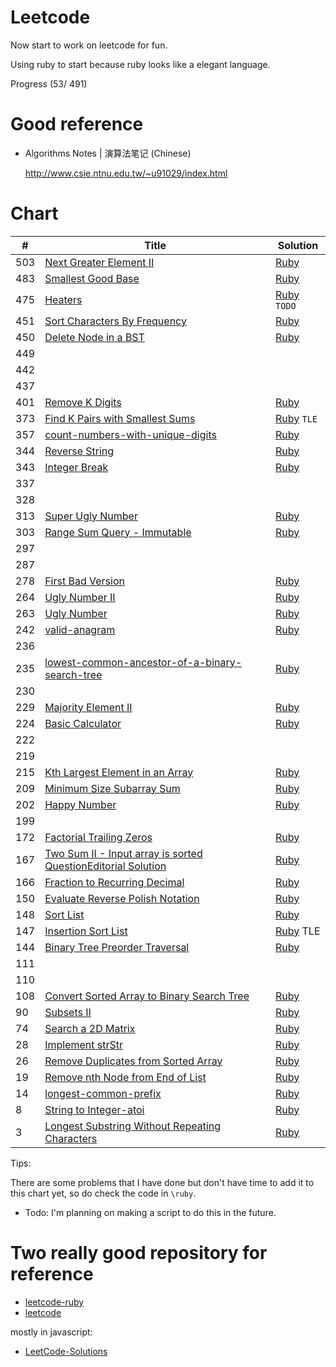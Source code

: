 # Leetcode

Now start to work on leetcode for fun.

Using ruby to start because ruby looks like a elegant language.

Progress (53/ 491)

# Good reference

- Algorithms Notes | 演算法笔记 (Chinese)

  http://www.csie.ntnu.edu.tw/~u91029/index.html

# Chart

| # | Title | Solution |
|---|-------|----------|
| 503 | [Next Greater Element II](https://leetcode.com/problems/next-greater-element-ii/) | [Ruby](./ruby/Q503/Q503.rb) |
| 483 | [Smallest Good Base](https://leetcode.com/problems/smallest-good-base/) | [Ruby](./ruby/Q483/Q483.rb) |
| 475 | [Heaters](https://leetcode.com/problems/heaters/) | [Ruby](./ruby/Q475/Q475.rb) `TODO` |
| 451 | [Sort Characters By Frequency](https://leetcode.com/problems/sort-characters-by-frequency/) | [Ruby](./ruby/Q451/Q451.rb)
| 450 | [Delete Node in a BST](https://leetcode.com/problems/delete-node-in-a-bst/) | [Ruby](./ruby/Q450/Q450.rb) |
| 449 |
| 442 |
| 437 |
| 401 | [Remove K Digits](https://leetcode.com/problems/remove-k-digits/) | [Ruby](./ruby/Q401/Q401.rb) |
| 373 | [Find K Pairs with Smallest Sums](https://leetcode.com/problems/find-k-pairs-with-smallest-sums/?tab=Description) | [Ruby](./ruby/Q373/Q373.rb) `TLE`|
| 357 | [count-numbers-with-unique-digits](https://leetcode.com/problems/count-numbers-with-unique-digits/) | [Ruby](./ruby/Q357/Q357.rb) |
| 344 | [Reverse String](https://leetcode.com/problems/reverse-string/) | [Ruby](./ruby/Q344/Q344.rb) |
| 343 | [Integer Break](https://leetcode.com/problems/integer-break/) | [Ruby](./ruby/Q343/Q343.rb) |
| 337 |
| 328 |
| 313 | [Super Ugly Number](https://leetcode.com/problems/super-ugly-number/) | [Ruby](./ruby/Q313/Q313.rb) |
| 303 | [Range Sum Query - Immutable ](https://leetcode.com/problems/range-sum-query-immutable/) | [Ruby](./ruby/Q303/Q303.rb) |
| 297 |
| 287 |
| 278 | [First Bad Version](https://leetcode.com/problems/first-bad-version/) | [Ruby](./ruby/Q278/Q278.rb) |
| 264 | [Ugly Number II](https://leetcode.com/problems/ugly-number-ii/) | [Ruby](./ruby/Q264/Q264.rb) | 
| 263 | [Ugly Number](https://leetcode.com/problems/ugly-number/) | [Ruby](./ruby/Q263/Q263.rb) |
| 242 | [valid-anagram](https://leetcode.com/problems/valid-anagram/)| [Ruby](./ruby/Q242/Q242.rb) |
| 236 |
| 235 | [lowest-common-ancestor-of-a-binary-search-tree](https://leetcode.com/problems/lowest-common-ancestor-of-a-binary-search-tree/) | [Ruby](./ruby/Q235/Q235.rb) |
| 230 |
| 229 | [Majority Element II](https://leetcode.com/problems/majority-element-ii/) | [Ruby](./ruby/Q229/Q229.rb) |
| 224 | [Basic Calculator](https://leetcode.com/problems/basic-calculator/) | [Ruby](./ruby/Q224/Q224.rb) | 
| 222 |
| 219 |
| 215 | [Kth Largest Element in an Array](https://leetcode.com/problems/kth-largest-element-in-an-array) | [Ruby](./ruby/Q215/Q215.rb)
| 209 | [Minimum Size Subarray Sum](https://leetcode.com/problems/minimum-size-subarray-sum/) | [Ruby](./ruby/Q209/Q209.rb) |
| 202 | [Happy Number](https://leetcode.com/problems/happy-number/) | [Ruby](./ruby/Q202/Q202.rb) |
| 199 |
| 172 | [Factorial Trailing Zeros](https://leetcode.com/problems/factorial-trailing-zeroes/) | [Ruby](./ruby/Q172/Q172.rb) |
| 167 | [Two Sum II - Input array is sorted  QuestionEditorial Solution](https://leetcode.com/problems/two-sum-ii-input-array-is-sorted/) | [Ruby](./ruby/Q167/Q167.rb) |
| 166 | [Fraction to Recurring Decimal](https://leetcode.com/problems/fraction-to-recurring-decimal/) | [Ruby](./ruby/Q166/Q166.rb) |
| 150 | [Evaluate Reverse Polish Notation](https://leetcode.com/problems/evaluate-reverse-polish-notation/) | [Ruby](./ruby/Q150/Q150.rb) |
| 148 | [Sort List](https://leetcode.com/problems/sort-list/) | [Ruby](./ruby/Q148/Q148.rb) |
| 147 | [Insertion Sort List](https://leetcode.com/problems/insertion-sort-list/) | [Ruby](./ruby/Q147/Q147.rb) TLE |
| 144 | [Binary Tree Preorder Traversal](https://leetcode.com/problems/binary-tree-preorder-traversal/) | [Ruby](./ruby/Q144/Q144.rb)|
| 111 |
| 110 |
| 108 | [Convert Sorted Array to Binary Search Tree](https://leetcode.com/problems/convert-sorted-array-to-binary-search-tree/) | [Ruby](./ruby/Q108/Q108.rb) |
| 90  | [Subsets II](https://leetcode.com/problems/subsets-ii/) | [Ruby](./ruby/Q90/Q90.rb) |
| 74  | [Search a 2D Matrix](https://leetcode.com/problems/search-a-2d-matrix/) | [Ruby](./ruby/Q74/Q74.rb) |
| 28  | [Implement strStr](https://leetcode.com/problems/implement-strstr/) | [Ruby](./ruby/Q28/Q28.rb) |
| 26  | [Remove Duplicates from Sorted Array](https://leetcode.com/problems/remove-duplicates-from-sorted-array/) | [Ruby](./ruby/Q26/Q26.rb) |
| 19  | [Remove nth Node from End of List](https://leetcode.com/problems/remove-nth-node-from-end-of-list/) | [Ruby](./ruby/Q19/Q19.rb) |
| 14  | [longest-common-prefix](https://leetcode.com/problems/longest-common-prefix/) | [Ruby](./ruby/Q14/Q14.rb) |
| 8   | [String to Integer-atoi](https://leetcode.com/problems/string-to-integer-atoi/) | [Ruby](./ruby/Q8/Q8.rb) |
| 3   | [Longest Substring Without Repeating Characters](https://leetcode.com/problems/longest-substring-without-repeating-characters/) | [Ruby](./Ruby/Q3/Q3.rb) |

Tips:

There are some problems that I have done but don't have time to add it to this chart yet, so do check the code in `\ruby`.

- Todo: I'm planning on making a script to do this in the future.

# Two really good repository for reference

- [leetcode-ruby](https://github.com/shichao-an/leetcode-ruby)
- [leetcode](https://github.com/0x01f7/leetcode)

mostly in javascript:

- [LeetCode-Solutions](https://github.com/iplus26/LeetCode-Solutions)
